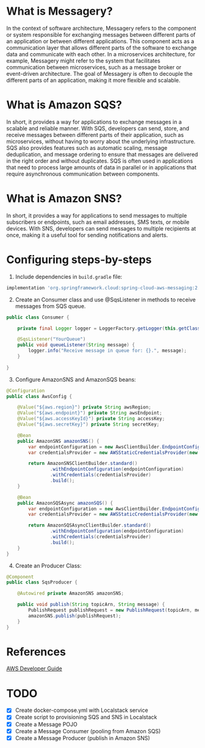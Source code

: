 # What is Messagery?
In the context of software architecture, Messagery refers to the component or system responsible for exchanging messages between different parts of an application or between different applications. This component acts as a communication layer that allows different parts of the software to exchange data and communicate with each other. In a microservices architecture, for example, Messagery might refer to the system that facilitates communication between microservices, such as a message broker or event-driven architecture. The goal of Messagery is often to decouple the different parts of an application, making it more flexible and scalable.

# What is Amazon SQS?
In short, it provides a way for applications to exchange messages in a scalable and reliable manner. With SQS, developers can send, store, and receive messages between different parts of their application, such as microservices, without having to worry about the underlying infrastructure. SQS also provides features such as automatic scaling, message deduplication, and message ordering to ensure that messages are delivered in the right order and without duplicates. SQS is often used in applications that need to process large amounts of data in parallel or in applications that require asynchronous communication between components.

# What is Amazon SNS?
In short, it provides a way for applications to send messages to multiple subscribers or endpoints, such as email addresses, SMS texts, or mobile devices. With SNS, developers can send messages to multiple recipients at once, making it a useful tool for sending notifications and alerts.

# Configuring steps-by-steps
1. Include dependencies in `build.gradle` file:
```groovy
implementation 'org.springframework.cloud:spring-cloud-aws-messaging:2.2.6.RELEASE'
```

2. Create an Consumer class and use @SqsListener in methods to receive messages from SQS queue.
```java
public class Consumer {

    private final Logger logger = LoggerFactory.getLogger(this.getClass());

    @SqsListener("YourQueue")
    public void queueListener(String message) {
        logger.info("Receive message in queue for: {}.", message);
    }
    
}
```

3. Configure AmazonSNS and AmazonSQS beans:
```java
@Configuration
public class AwsConfig {

    @Value("${aws.region}") private String awsRegion;
    @Value("${aws.endpoint}") private String awsEndpoint;
    @Value("${aws.accessKeyId}") private String accessKey;
    @Value("${aws.secretKey}") private String secretKey;

    @Bean
    public AmazonSNS amazonSNS() {
        var endpointConfiguration = new AwsClientBuilder.EndpointConfiguration(awsEndpoint, awsRegion);
        var credentialsProvider = new AWSStaticCredentialsProvider(new BasicAWSCredentials(accessKey, secretKey));

        return AmazonSNSClientBuilder.standard()
                .withEndpointConfiguration(endpointConfiguration)
                .withCredentials(credentialsProvider)
                .build();
    }

    @Bean
    public AmazonSQSAsync amazonSQS() {
        var endpointConfiguration = new AwsClientBuilder.EndpointConfiguration(awsEndpoint, awsRegion);
        var credentialsProvider = new AWSStaticCredentialsProvider(new BasicAWSCredentials(accessKey, secretKey));

        return AmazonSQSAsyncClientBuilder.standard()
                .withEndpointConfiguration(endpointConfiguration)
                .withCredentials(credentialsProvider)
                .build();
    }
}
```

4. Create an Producer Class:
```java
@Component
public class SqsProducer {

    @Autowired private AmazonSNS amazonSNS;

    public void publish(String topicArn, String message) {
        PublishRequest publishRequest = new PublishRequest(topicArn, message);
        amazonSNS.publish(publishRequest);
    }
}
```

# References

[AWS Developer Guide](https://docs.aws.amazon.com/en_us/sns/latest/dg/Welcome.html)

# TODO

- [x] Create docker-compose.yml with Localstack service
- [x] Create script to provisioning SQS and SNS in Localstack
- [x] Create a Message POJO
- [x] Create a Message Consumer (pooling from Amazon SQS)
- [x] Create a Message Producer (publish in Amazon SNS)